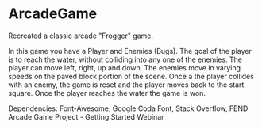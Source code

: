 # ArcadeGame
Recreated a classic arcade "Frogger" game.

In this game you have a Player and Enemies (Bugs). The goal of the player is to reach the water, without colliding into any one of the enemies. The player can move left, right, up and down. The enemies move in varying speeds on the paved block portion of the scene. Once a the player collides with an enemy, the game is reset and the player moves back to the start square. Once the player reaches the water the game is won.

Dependencies:
Font-Awesome, Google Coda Font, Stack Overflow, FEND Arcade Game Project - Getting Started Webinar
